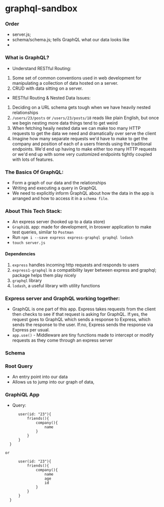 # graphql-sandbox

### Order

- server.js;
- schema/schema.js; tells GraphQL what our data looks like
-

### What is GraphQL?

- Understand RESTful Routing:

1. Some set of common conventions used in web development for manipulating a collection of data hosted on a server.
1. CRUD with data sitting on a server.

- RESTful Routing & Nested Data Issues:

1. Deciding on a URL schema gets tough when we have heavily nested relationships
1. `/users/23/posts` or `/users/23/posts/18` reads like plain English, but once we begin nesting more data things tend to get weird
1. When fetching heaily nested data we can make too many HTTP requests to get the data we need and dramatically over serve the client
1. Imagine how many separate requests we'd have to make to get the company and position of each of a users friends using the traditional endpoints. We'd end up having to make either too many HTTP requests or we'd end up with some very customized endpoints tightly coupled with lots of features.

### The Basics Of GraphQL:

- Form a graph of our data and the relationships
- Writing and executing a query in GraphQL
- We need to explicitly inform GraphQL about how the data in the app is arranged and how to access it in a `schema file`.

### About This Tech Stack:

- An express server (hooked up to a data store)
- `GraphiQL` app: made for development, in broswer application to make test queries, similar to `Postman`
- Run `npm i --save express express-graphql graphql lodash`
- `touch server.js`

#### Dependencies

1. `express` handles incoming http requests and responds to users
1. `express1-graphql` is a compatibility layer between express and graphql; package helps them play nicely
1. `graphql` library
1. `lodash`, a useful library with utility functions

### Express server and GraphQL working together:

- GraphQL is one part of this app. Express takes requests from the client then checks to see if that request is asking for GraphQL. If:yes, the request goes to GraphQL which sends a response to Express, which sends the response to the user. If:no, Express sends the response via Express per usual.
- `app.use()` - Middleware are tiny functions made to intercept or modify requests as they come through an express server

### Schema

### Root Query

- An entry point into our data
- Allows us to jump into our graph of data,

### GraphiQL App

- Query:

```{
      user(id: "23"){
          friends(){
              company(){
                  name
              }
          }
      }
  }
```

`or`

```{
      user(id: "23"){
          friends(){
              company(){
                  name
                  age
                  id
              }
          }
      }
  }
```
